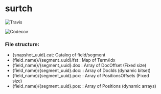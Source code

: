 # surtch

![Travis](https://travis-ci.org/jaeksoft/surtch.svg?branch=master)

![Codecov](https://codecov.io/gh/jaeksoft/surtch/branch/master/graph/badge.svg)

### File structure:

- {snapshot_uuid}.cat: Catalog of field/segment
- {field_name}/{segment_uuid}/fst : Map of Term/Idx
- {field_name}/{segment_uuid}.dox : Array of DocOffset (Fixed size)
- {field_name)/{segment_uuid}.doc: : Array of DocIds (dynamic bitset)
- {field_name)/{segment_uuid}.pox: : Array of PositionsOffsets (Fixed size)
- {field_name)/{segment_uuid}.pos: : Array of Positions (dynamic arrays)
